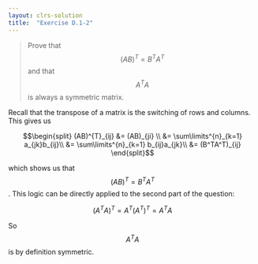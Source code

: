 ```yaml
---
layout: clrs-solution
title:  "Exercise D.1-2"
---
```

>Prove that $$(AB)^T = B^TA^T$$ and that $$A^TA$$ is always a symmetric matrix.

Recall that the transpose of a matrix is the switching of rows and columns. This gives us

$$\begin{split}
(AB)^{T}_{ij} &= (AB)_{ji} \\
&= \sum\limits^{n}_{k=1} a_{jk}b_{ij}\\
&= \sum\limits^{n}_{k=1} b_{ij}a_{jk}\\
&= (B^TA^T)_{ij}
\end{split}$$ 

which shows us that $$(AB)^T = B^T A^T$$. This logic can be directly applied to the second part of the question:

$$(A^TA)^T = A^T(A^T)^T = A^T A$$

So $$A^T A$$ is by definition symmetric.